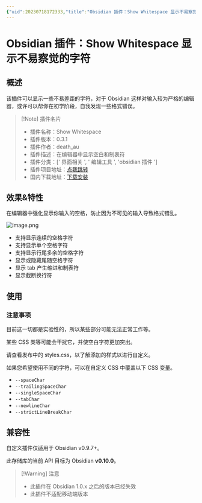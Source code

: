 ```yaml
---
{"uid":20230718172333,"title":"Obsidian 插件：Show Whitespace 显示不易察觉的字符","tags":["Obsidian","插件","字符","制表符","空格"],"description":"Obsidian 插件：Show Whitespace 显示不易察觉的字符，对于 Obsidian 这样对输入较为严格的编辑器，或许可以帮你在初学阶段，自我发现一些格式错误。","author":"OS","type":"basic","draft":false,"editable":false,"modified":20230825093656,"dg-publish":true,"permalink":"/lake-of-knowledge/10-obsidian/obsidian/cm-show-whitespace-obsidian/","dgPassFrontmatter":true}
---
```



# Obsidian 插件：Show Whitespace 显示不易察觉的字符

## 概述

该插件可以显示一些不易差距的字符，对于 Obsidian 这样对输入较为严格的编辑器，或许可以帮你在初学阶段，自我发现一些格式错误。

> [!Note] 插件名片
> - 插件名称：Show Whitespace
> - 插件版本：0.3.1
> - 插件作者：death_au
> - 插件描述：在编辑器中显示空白和制表符
> - 插件分类：[' 界面相关 ', ' 编辑工具 ', 'obsidian 插件 ']
> - 插件项目地址：[点我跳转](https://github.com/deathau/cm-show-whitespace-obsidian)
> - 国内下载地址：[下载安装](https://pkmer.cn/products/plugin/pluginMarket/?cm-show-whitespace-obsidian)

## 效果&特性

在编辑器中强化显示你输入的空格，防止因为不可见的输入导致格式错乱。

![image.png](https://cdn.pkmer.cn/images/20230718174628.png!pkmer)

- 支持显示连续的空格字符
- 支持显示单个空格字符
- 支持显示行尾多余的空格字符
- 显示或隐藏尾随空格字符
- 显示 tab 产生缩进和制表符
- 显示截断换行符

## 使用

### 注意事项

目前这一切都是实验性的，所以某些部分可能无法正常工作等。

某些 CSS 类等可能会干扰它，并使空白字符更加突出。

请查看发布中的 styles.css，以了解添加的样式以进行自定义。

如果您希望使用不同的字符，可以在自定义 CSS 中覆盖以下 CSS 变量。

  - `--spaceChar`
  - `--trailingSpaceChar`
  - `--singleSpaceChar`
  - `--tabChar`
  - `--newlineChar`
  - `--strictLineBreakChar`

## 兼容性

自定义插件仅适用于 Obsidian v0.9.7+。

此存储库的当前 API 目标为 Obsidian **v0.10.0**。

> [!Warning] 注意
> - 此插件在 Obsidian 1.0.x 之后的版本已经失效
> - 此插件不适配移动端版本